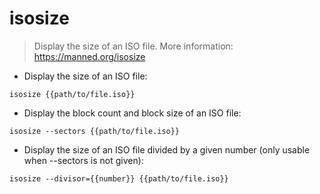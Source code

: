 # isosize

> Display the size of an ISO file.
> More information: <https://manned.org/isosize>

- Display the size of an ISO file:

`isosize {{path/to/file.iso}}`

- Display the block count and block size of an ISO file:

`isosize --sectors {{path/to/file.iso}}`

- Display the size of an ISO file divided by a given number (only usable when --sectors is not given):

`isosize --divisor={{number}} {{path/to/file.iso}}`
